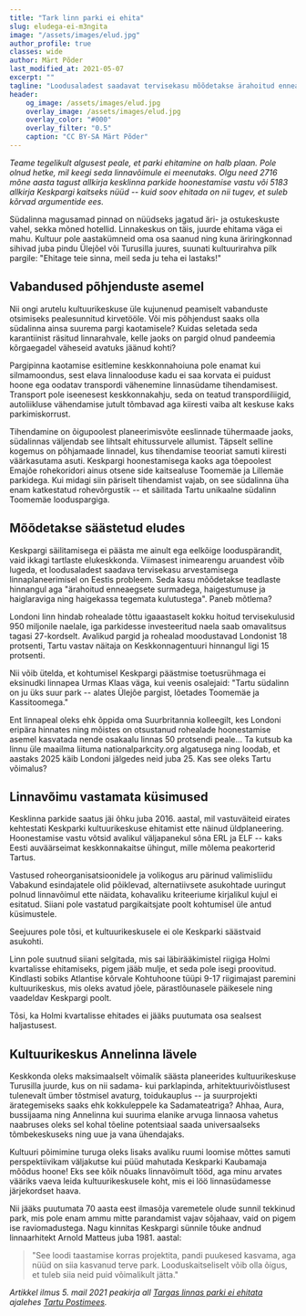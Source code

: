 ```yaml
---
title: "Tark linn parki ei ehita"
slug: eludega-ei-m3ngita
image: "/assets/images/elud.jpg"
author_profile: true
classes: wide
author: Märt Põder
last_modified_at: 2021-05-07
excerpt: ""
tagline: "Loodusaladest saadavat tervisekasu mõõdetakse ärahoitud enneaegsete surmade, haigestumuse ja haiglaraviga ning haigekassa tegemata kulutustega."
header:
    og_image: /assets/images/elud.jpg
    overlay_image: /assets/images/elud.jpg
    overlay_color: "#000"
    overlay_filter: "0.5"
    caption: "CC BY-SA Märt Põder"
---
```


_Teame tegelikult algusest peale, et parki ehitamine on halb plaan. Pole olnud hetke, mil keegi seda linnavõimule ei meenutaks. Olgu need 2716 mõne aasta tagust allkirja kesklinna parkide hoonestamise vastu või 5183 allkirja Keskpargi kaitseks nüüd -- kuid soov ehitada on nii tugev, et suleb kõrvad argumentide ees._

Südalinna magusamad pinnad on nüüdseks jagatud äri- ja ostukeskuste vahel, sekka mõned hotellid. Linnakeskus on täis, juurde ehitama väga ei mahu. Kultuur pole aastakümneid oma osa saanud ning kuna äriringkonnad sihivad juba pindu Ülejõel või Turusilla juures, suunati kultuurirahva pilk pargile: "Ehitage teie sinna, meil seda ju teha ei lastaks!"

## Vabandused põhjenduste asemel

Nii ongi arutelu kultuurikeskuse üle kujunenud peamiselt vabanduste otsimiseks pealesunnitud kirvetööle. Või mis põhjendust saaks olla südalinna ainsa suurema pargi kaotamisele? Kuidas seletada seda karantiinist räsitud linnarahvale, kelle jaoks on pargid olnud pandeemia kõrgaegadel väheseid avatuks jäänud kohti?

Pargipinna kaotamise esitlemine keskkonnahoiuna pole enamat kui silmamoondus, sest elava linnalooduse kadu ei saa korvata ei puidust hoone ega oodatav transpordi vähenemine linnasüdame tihendamisest. Transport pole iseenesest keskkonnakahju, seda on teatud transpordiliigid, autoliikluse vähendamise jutult tõmbavad aga kiiresti vaiba alt keskuse kaks parkimiskorrust.

Tihendamine on õigupoolest planeerimisvõte eeslinnade tühermaade jaoks, südalinnas väljendab see lihtsalt ehitussurvele allumist. Täpselt selline kogemus on põhjamaade linnadel, kus tihendamise teooriat samuti kiiresti väärkasutama asuti. Keskpargi hoonestamisega kaoks aga tõepoolest Emajõe rohekoridori ainus otsene side kaitsealuse Toomemäe ja Lillemäe parkidega. Kui midagi siin päriselt tihendamist vajab, on see südalinna üha enam katkestatud rohevõrgustik -- et säilitada Tartu unikaalne südalinn Toomemäe looduspargiga.

## Mõõdetakse säästetud eludes

Keskpargi säilitamisega ei päästa me ainult ega eelkõige looduspärandit, vaid ikkagi tartlaste elukeskkonda. Viimasest inimearengu aruandest võib lugeda, et loodusaladest saadava tervisekasu arvestamisega linnaplaneerimisel on Eestis probleem. Seda kasu mõõdetakse teadlaste hinnangul aga "ärahoitud enneaegsete surmadega, haigestumuse ja haiglaraviga ning haigekassa tegemata kulutustega". Paneb mõtlema?

Londoni linn hindab rohealade tõttu igaaastaselt kokku hoitud tervisekulusid 950 miljonile naelale, iga parkidesse investeeritud naela saab omavalitsus tagasi 27-kordselt. Avalikud pargid ja rohealad moodustavad Londonist 18 protsenti, Tartu vastav näitaja on Keskkonnagentuuri hinnangul ligi 15 protsenti.

Nii võib ütelda, et kohtumisel Keskpargi päästmise toetusrühmaga ei eksinudki linnapea Urmas Klaas väga, kui veenis osalejaid: "Tartu südalinn on ju üks suur park -- alates Ülejõe pargist, lõetades Toomemäe ja Kassitoomega."

Ent linnapeal oleks ehk õppida oma Suurbritannia kolleegilt, kes Londoni eripära hinnates ning mõistes on otsustanud rohealade hoonestamise asemel kasvatada nende osakaalu linnas 50 protsendi peale... Ta kutsub ka linnu üle maailma liituma nationalparkcity.org algatusega ning loodab, et aastaks 2025 käib Londoni jälgedes neid juba 25. Kas see oleks Tartu võimalus?

## Linnavõimu vastamata küsimused

Kesklinna parkide saatus jäi õhku juba 2016. aastal, mil vastuväiteid eirates kehtestati Keskparki kultuurikeskuse ehitamist ette näinud üldplaneering. Hoonestamise vastu võtsid avalikul väljapanekul sõna ERL ja ELF -- kaks Eesti auväärseimat keskkonnakaitse ühingut, mille mõlema peakorterid Tartus.

Vastused roheorganisatsioonidele ja volikogus aru pärinud valimisliidu Vabakund esindajatele olid põiklevad, alternatiivsete asukohtade uuringut polnud linnavõimul ette näidata, kohavaliku kriteeriume kirjalikul kujul ei esitatud. Siiani pole vastatud pargikaitsjate poolt kohtumisel üle antud küsimustele.

Seejuures pole tõsi, et kultuurikeskusele ei ole Keskparki säästvaid asukohti.

Linn pole suutnud siiani selgitada, mis sai läbirääkimistel riigiga Holmi kvartalisse ehitamiseks, pigem jääb mulje, et seda pole isegi proovitud. Kindlasti sobiks Atlantise kõrvale Kohtuhoone tüüpi 9-17 riigimajast paremini kultuurikeskus, mis oleks avatud jõele, pärastlõunasele päikesele ning vaadeldav Keskpargi poolt.

Tõsi, ka Holmi kvartalisse ehitades ei jääks puutumata osa sealsest haljastusest.

## Kultuurikeskus Annelinna lävele

Keskkonda oleks maksimaalselt võimalik säästa planeerides kultuurikeskuse Turusilla juurde, kus on nii sadama- kui parklapinda, arhitektuurivõistlusest tulenevalt ümber tõstmisel avaturg, toidukauplus -- ja suurprojekti ärategemiseks saaks ehk kokkuleppele ka Sadamateatriga? Ahhaa, Aura, bussijaama ning Annelinna kui suurima elanike arvuga linnaosa vahetus naabruses oleks sel kohal tõeline potentsiaal saada universaalseks tõmbekeskuseks ning uue ja vana ühendajaks.

Kultuuri põimimine turuga oleks lisaks avaliku ruumi loomise mõttes samuti perspektiivikam väljakutse kui püüd mahutada Keskparki Kaubamaja mõõdus hoone! Eks see kõik nõuaks linnavõimult tööd, aga minu arvates vääriks vaeva leida kultuurikeskusele koht, mis ei löö linnasüdamesse järjekordset haava.

Nii jääks puutumata 70 aasta eest ilmasõja varemetele olude sunnil tekkinud park, mis pole enam ammu mitte parandamist vajav sõjahaav, vaid on pigem ise raviomadustega. Nagu kinnitas Keskpargi sünnile tõuke andnud linnaarhitekt Arnold Matteus juba 1981. aastal:

> "See loodi taastamise korras projektita, pandi puukesed kasvama, aga nüüd on siia kasvanud terve park. Looduskaitseliselt võib olla õigus, et tuleb siia neid puid võimalikult jätta."

_Artikkel ilmus 5. mail 2021 peakirja all [Targas linnas parki ei ehitata](https://tartu.postimees.ee/7240117/mart-poder-targas-linnas-parki-ei-ehitata) ajalehes [Tartu Postimees](https://tartu.postimees.ee/)._
